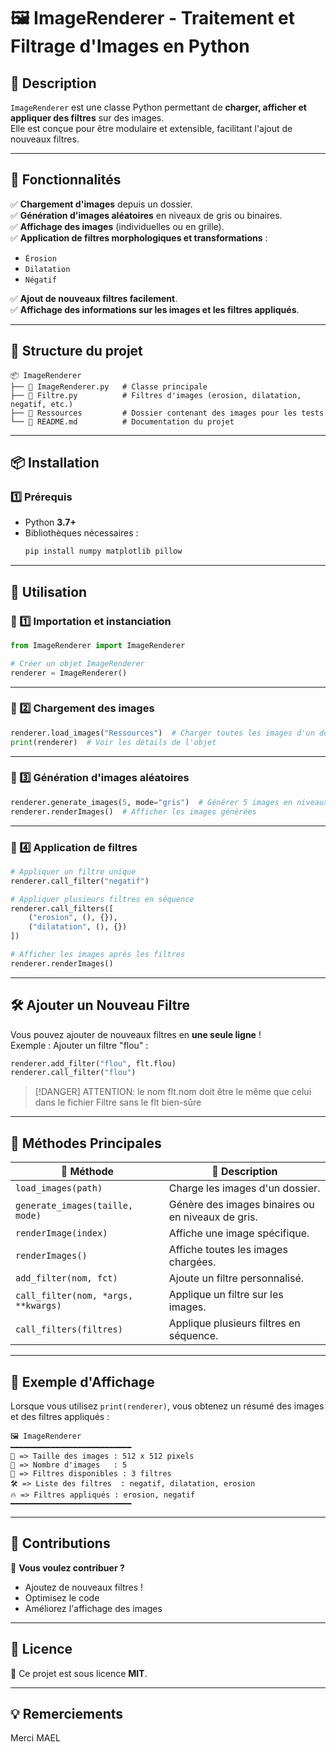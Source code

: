 # 🖼️ ImageRenderer - Traitement et Filtrage d'Images en Python

## **📌 Description**

`ImageRenderer` est une classe Python permettant de **charger, afficher et appliquer des filtres** sur des images.  
Elle est conçue pour être modulaire et extensible, facilitant l'ajout de nouveaux filtres.

---

## **🚀 Fonctionnalités**

✅ **Chargement d'images** depuis un dossier.  
✅ **Génération d'images aléatoires** en niveaux de gris ou binaires.  
✅ **Affichage des images** (individuelles ou en grille).  
✅ **Application de filtres morphologiques et transformations** :

- `Érosion`
- `Dilatation`
- `Négatif`

✅ **Ajout de nouveaux filtres facilement**.  
✅ **Affichage des informations sur les images et les filtres appliqués**.

---

## **📂 Structure du projet**

```
📦 ImageRenderer
├── 📜 ImageRenderer.py   # Classe principale
├── 📜 Filtre.py          # Filtres d'images (erosion, dilatation, negatif, etc.)
├── 📁 Ressources         # Dossier contenant des images pour les tests
└── 📜 README.md          # Documentation du projet
```

---

## **📦 Installation**

### **1️⃣ Prérequis**

- Python **3.7+**
- Bibliothèques nécessaires :
  ```bash
  pip install numpy matplotlib pillow
  ```

---

## **📜 Utilisation**

### **🔹 1️⃣ Importation et instanciation**

```python
from ImageRenderer import ImageRenderer

# Créer un objet ImageRenderer
renderer = ImageRenderer()
```

---

### **🔹 2️⃣ Chargement des images**

```python
renderer.load_images("Ressources")  # Charger toutes les images d'un dossier (le chemin relatif par rapport au fichier d'excution doit être donner)
print(renderer)  # Voir les détails de l'objet
```

---

### **🔹 3️⃣ Génération d'images aléatoires**

```python
renderer.generate_images(5, mode="gris")  # Générer 5 images en niveaux de gris
renderer.renderImages()  # Afficher les images générées
```

---

### **🔹 4️⃣ Application de filtres**

```python
# Appliquer un filtre unique
renderer.call_filter("negatif")

# Appliquer plusieurs filtres en séquence
renderer.call_filters([
    ("erosion", (), {}),
    ("dilatation", (), {})
])

# Afficher les images après les filtres
renderer.renderImages()
```

---

## **🛠️ Ajouter un Nouveau Filtre**

Vous pouvez ajouter de nouveaux filtres en **une seule ligne** !  
Exemple : Ajouter un filtre "flou" :

```python
renderer.add_filter("flou", flt.flou)
renderer.call_filter("flou")
```

> [!DANGER] ATTENTION: le nom flt.nom doit être le même que celui dans le fichier Filtre sans le flt bien-sûre

---

## **📌 Méthodes Principales**

| 📌 **Méthode**                      | 🎯 **Description**                                |
| ----------------------------------- | ------------------------------------------------- |
| `load_images(path)`                 | Charge les images d'un dossier.                   |
| `generate_images(taille, mode)`     | Génère des images binaires ou en niveaux de gris. |
| `renderImage(index)`                | Affiche une image spécifique.                     |
| `renderImages()`                    | Affiche toutes les images chargées.               |
| `add_filter(nom, fct)`              | Ajoute un filtre personnalisé.                    |
| `call_filter(nom, *args, **kwargs)` | Applique un filtre sur les images.                |
| `call_filters(filtres)`             | Applique plusieurs filtres en séquence.           |

---

## **📜 Exemple d'Affichage**

Lorsque vous utilisez `print(renderer)`, vous obtenez un résumé des images et des filtres appliqués :

```
🖼️ ImageRenderer
━━━━━━━━━━━━━━━━━━━━━━━━━━━
📏 => Taille des images : 512 x 512 pixels
📸 => Nombre d'images   : 5
🎨 => Filtres disponibles : 3 filtres
🛠️ => Liste des filtres  : negatif, dilatation, erosion
🔥 => Filtres appliqués : erosion, negatif
━━━━━━━━━━━━━━━━━━━━━━━━━━━
```

---

## **🔗 Contributions**

📢 **Vous voulez contribuer ?**

- Ajoutez de nouveaux filtres !
- Optimisez le code
- Améliorez l'affichage des images

---

## **📜 Licence**

📝 Ce projet est sous licence **MIT**.

---

## **💡 Remerciements**

Merci MAEL
